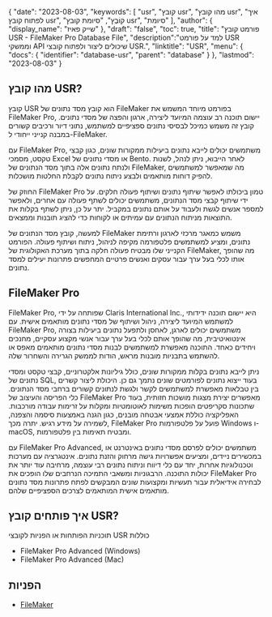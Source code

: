 {
"date": "2023-08-03",
  "keywords": [
"usr",
"קובץ usr",
"מהו קובץ usr",
"איך לפתוח קובץ usr",
"קוֹבֶץ",
"סיומת קובץ usr",
"סיומת"
],
  "author": {
"display_name": "שייק פאיז"
},
"draft": "false",
"toc": true,
"title": "פורמט קובץ USR - FileMaker Pro Database File",
  "description":"למד על פורמט USR וממשקי API שיכולים ליצור ולפתוח קובצי USR.",
"linktitle": "USR",
  "menu": {
    "docs": {
      "identifier": "database-usr",
      "parent": "database"
}
},
"lastmod": "2023-08-03"
}

## מהו קובץ USR?

קובץ USR הוא קובץ מסד נתונים של FileMaker בפורמט מיוחד המשמש את FileMaker Pro, יישום תוכנה רב עוצמה המיועד ליצירה, ארגון והפצה של מסדי נתונים. קובץ זה משמש כמיכל לבסיסי נתונים ספציפיים למשתמש, נתוני דיור ורכיבים קשורים במבנה קנייני ייחודי ל-FileMaker.

עם FileMaker Pro, משתמשים יכולים לייבא נתונים ביעילות ממקורות שונים, כגון קבצי טקסט, מסמכי Excel או מסדי נתונים של Bento. לאחר הייבוא, ניתן לנהל, לשנות ולנתח נתונים אלה בתוך מסד הנתונים של FileMaker, מה שמאפשר למשתמשים להפיק דוחות מותאמים ולבצע ניתוח נתונים לקבלת החלטות מושכלות.

החוזק של FileMaker Pro טמון ביכולתו לאפשר שיתוף נתונים ושיתוף פעולה חלקים. על ידי שיתוף קבצי מסד הנתונים, משתמשים יכולים לשתף פעולה עם אחרים, ולאפשר למספר אנשים לגשת ולעבוד על אותם נתונים במקביל. יתר על כן, ניתן לשתף בקלות את התוצאות מניתוח הנתונים עם עמיתים או לקוחות כדי להציג תובנות וממצאים.

למעשה, קובץ מסד הנתונים של FileMaker משמש כמאגר מרכזי לארגון ורתימת נתונים, ומציע למשתמשים פלטפורמה מקיפה לניהול, ניתוח ושיתוף פעולה. הפורמט הקנייני שלו מבטיח פעולה חלקה בתוך מערכת האקולוגית של FileMaker, מה שהופך אותו לכלי בעל ערך עבור עסקים ואנשים פרטיים המחפשים פתרונות יעילים למסד נתונים.

## FileMaker Pro

FileMaker Pro, שפותחה על ידי Claris International Inc., היא יישום תוכנה ידידותי למשתמש המיועד ליצירה, ניהול ושיתוף של מסדי נתונים מותאמים אישית. עם FileMaker Pro, משתמשים יכולים לארגן, לאחסן ולתפעל נתונים ביעילות בצורה אינטואיטיבית, מה שהופך אותם לכלי בעל ערך עבור אנשי מקצוע עסקיים, מחנכים ויחידים כאחד. התוכנה מאפשרת למשתמשים לבנות מסדי נתונים מותאמים מאפס או להשתמש בתבניות מובנות מראש, הודות לממשק הגרירה והשחרור שלה.

ניתן לייבא נתונים בקלות ממקורות שונים, כולל גיליונות אלקטרוניים, קבצי טקסט ומסדי נתונים של SQL, בעוד ייצוא נתונים לפורמטים שונים נתמך גם כן. היכולת ליצור קשרים בין טבלאות מאפשרת למשתמשים לקשר ולגשת לנתונים קשורים ברחבי מסד הנתונים. כלי הפריסה והעיצוב של FileMaker Pro מאפשרים יצירת מצגות מושכות חזותית, בעוד שתכונות סקריפטים הופכות משימות לאוטומטיות ומקלות על זרימות עבודה מורכבות. האפליקציה כוללת אמצעי אבטחה מובנים, כגון הגנה באמצעות סיסמה והצפנה, לשמירה על מידע רגיש. יתרה מכך, FileMaker Pro פועל על פלטפורמות Windows ו-macOS, ומבטיח תאימות בין פלטפורמות.

עם FileMaker Pro Advanced, משתמשים יכולים לפרסם מסדי נתונים באינטרנט או במכשירים ניידים, ומציעים אפשרויות גישה מרחוק והזנת נתונים. אינטגרציה עם מערכות וטכנולוגיות אחרות, יחד עם כלי דיווח וניתוח נתונים רבי עוצמה, מרחיבה עוד יותר את יכולות התוכנה. הרבגוניות ומשאבי התמיכה הנרחבים שלו הופכים את FileMaker Pro לבחירה אידיאלית עבור תעשיות ומקצועות שונים המבקשים לפתח פתרונות מסד נתונים מותאמים אישית המותאמים לצרכים הספציפיים שלהם.

## איך פותחים קובץ USR?

תוכניות הפותחות או הפניות לקובצי USR כוללות

- FileMaker Pro Advanced (Windows)
- FileMaker Pro Advanced (Mac)

## הפניות
* [FileMaker](https://en.wikipedia.org/wiki/FileMaker)



